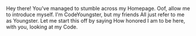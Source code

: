 Hey there! You've managed to stumble across my Homepage.
Oof, allow me to introduce myself. I'm CodeYoungster, but my friends
All just refer to me as Youngster. Let me start this off by saying
How honored I am to be here, with you, looking at my Code.
